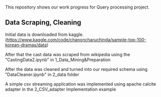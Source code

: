 This repository shows our work progress for Query processing project. 

## Data Scraping, Cleaning

Initial data is downloaded from kaggle. (https://www.kaggle.com/code/chanoncharuchinda/sample-top-100-korean-dramas/data)

After that the cast data was scraped from wikipedia using the "CastingData2.ipynb" in 1_Data_Mining&Preparation

After the data was cleaned and turned into our required schema using "DataCleaner.ipynb" in 2_data folder

A simple csv streaming application was implemented using apache calcite adapter in the 2_CSV_adapter Implementation example

